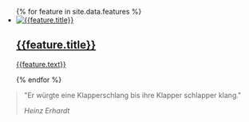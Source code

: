 <div class="features" id="projects">
  <div class="inner">
    <ul class="featurelist">
      {% for feature in site.data.features %}
          <li>
            <a href="{{feature.link}}">
              <img src="{{feature.image}}" alt="{{feature.title}}" />
              <div class="feature-title">
                <h2>{{feature.title}}</h2>
                <span class="feature-slider"></span>
              </div>
              <div class="feature-info">
                <p>{{feature.text}} <span class="feature-arrow"></span></p>
              </div>
            </a>
          </li>
      {% endfor %}
    </ul>
  </div>
</div>

<div class="quote">
  <div class="inner">
    <blockquote>
      <p>&quot;Er würgte eine Klapperschlang bis ihre Klapper schlapper klang.&quot;</p>
      <cite>Heinz Erhardt</cite>
    </blockquote>
  </div>
</div>
